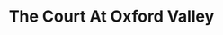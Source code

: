 ---
title: The Court At Oxford Valley
url: /the-court-at-oxford-valley/
latitude: 40.189
longitude: -74.865
---